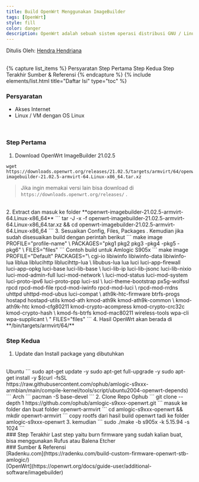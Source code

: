 ```yaml
---
title: Build OpenWrt Menggunakan ImageBuilder
tags: [OpenWrt]
style: fill
color: danger
description: OpenWrt adalah sebuah sistem operasi distribusi GNU / Linux yang berbasis firmware. Sistem operasi ini digunakan untuk perangkat yang tertanam terutama pada perangkat router. [Wikipedia]
---
```


Ditulis Oleh: [Hendra Hendriana](https://hendra-hendriana.github.io/about)

<br>
{% capture list_items %}
Persyaratan
Step Pertama
Step Kedua
Step Terakhir
Sumber & Referensi
{% endcapture %}
{% include elements/list.html title="Daftar Isi" type="toc" %}

<br>

### Persyaratan
- Akses Internet
- Linux / VM dengan OS Linux

<br>

### Step Pertama
1. Download OpenWrt ImageBuilder 21.02.5
```
wget https://downloads.openwrt.org/releases/21.02.5/targets/armvirt/64/openwrt-imagebuilder-21.02.5-armvirt-64.Linux-x86_64.tar.xz
```
> Jika ingin memakai versi lain bisa download di `https://downloads.openwrt.org/releases/` .
<br>
2. Extract dan masuk ke folder **openwrt-imagebuilder-21.02.5-armvirt-64.Linux-x86_64**
```
tar -J -x -f openwrt-imagebuilder-21.02.5-armvirt-64.Linux-x86_64.tar.xz && cd openwrt-imagebuilder-21.02.5-armvirt-64.Linux-x86_64
```
3. Sesuaikan Config, Files, Packages . Kemudian jika sudah disesuaikan build dengan perintah berikut
```
make image PROFILE="profile-name" \
PACKAGES="pkg1 pkg2 pkg3 -pkg4 -pkg5 -pkg6" \
FILES="files"
```
Contoh build untuk Amlogic S905x
```
make image PROFILE="Default" PACKAGES="\
cgi-io libiwinfo libiwinfo-data libiwinfo-lua liblua liblucihttp liblucihttp-lua \
libubus-lua lua luci luci-app-firewall luci-app-opkg luci-base luci-lib-base \
luci-lib-ip luci-lib-jsonc luci-lib-nixio luci-mod-admin-full luci-mod-network \
luci-mod-status luci-mod-system luci-proto-ipv6 luci-proto-ppp luci-ssl \
luci-theme-bootstrap px5g-wolfssl rpcd rpcd-mod-file rpcd-mod-iwinfo rpcd-mod-luci \
rpcd-mod-rrdns uhttpd uhttpd-mod-ubus luci-compat \
ath9k-htc-firmware btrfs-progs hostapd hostapd-utils kmod-ath kmod-ath9k kmod-ath9k-common \
kmod-ath9k-htc kmod-cfg80211 kmod-crypto-acompress kmod-crypto-crc32c kmod-crypto-hash \
kmod-fs-btrfs kmod-mac80211 wireless-tools wpa-cli wpa-supplicant \
" FILES="files"
```
4. Hasil OpenWrt akan berada di **/bin/targets/armvirt/64/**

<br>

### Step Kedua
1. Update dan Install package yang dibutuhkan
<br>
Ubuntu
```
sudo apt-get update -y
sudo apt-get full-upgrade -y
sudo apt-get install -y $(curl -fsSL https://raw.githubusercontent.com/ophub/amlogic-s9xxx-armbian/main/compile-kernel/tools/script/ubuntu2004-openwrt-depends)
```
Arch
```
pacman -S base-devel
```
2. Clone Repo Ophub
```
git clone --depth 1 https://github.com/ophub/amlogic-s9xxx-openwrt.git
```
masuk ke folder dan buat folder openwrt-armvirt
```
cd amlogic-s9xxx-openwrt && mkdir openwrt-armvirt
```
copy rootfs dari hasil build openwrt tadi ke folder amlogic-s9xxx-openwrt
3. kemudian
```
sudo ./make -b s905x -k 5.15.94 -s 1024
```
<br>
### Step Terakhir
Last step yaitu burn firmware yang sudah kalian buat, bisa menggunakan Rufus atau Balena Etcher
<br>
### Sumber & Referensi
<br>
[Radenku.com](https://radenku.com/build-custom-firmware-openwrt-stb-amlogic/)
<br>
[OpenWrt](https://openwrt.org/docs/guide-user/additional-software/imagebuilder)



